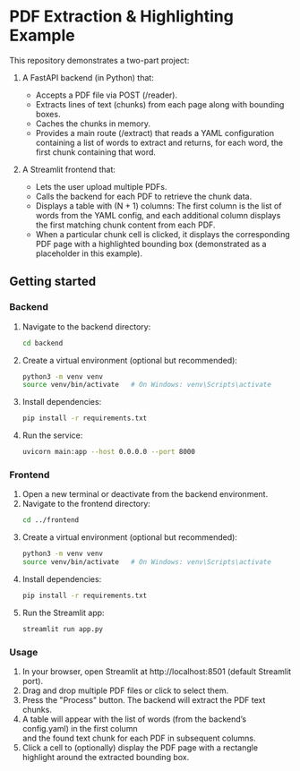 # PDF Extraction & Highlighting Example

This repository demonstrates a two-part project:

1. A FastAPI backend (in Python) that:
   - Accepts a PDF file via POST (/reader).
   - Extracts lines of text (chunks) from each page along with bounding boxes.
   - Caches the chunks in memory.
   - Provides a main route (/extract) that reads a YAML configuration containing 
     a list of words to extract and returns, for each word, the first chunk containing that word.

2. A Streamlit frontend that:
   - Lets the user upload multiple PDFs.
   - Calls the backend for each PDF to retrieve the chunk data.
   - Displays a table with (N + 1) columns: The first column is the list of words 
     from the YAML config, and each additional column displays the first matching chunk 
     content from each PDF.
   - When a particular chunk cell is clicked, it displays the corresponding PDF page 
     with a highlighted bounding box (demonstrated as a placeholder in this example).

## Getting started

### Backend
1. Navigate to the backend directory:
   ```bash
   cd backend
   ```
2. Create a virtual environment (optional but recommended):
   ```bash
   python3 -m venv venv
   source venv/bin/activate   # On Windows: venv\Scripts\activate
   ```
3. Install dependencies:
   ```bash
   pip install -r requirements.txt
   ```
4. Run the service:
   ```bash
   uvicorn main:app --host 0.0.0.0 --port 8000
   ```

### Frontend
1. Open a new terminal or deactivate from the backend environment.  
2. Navigate to the frontend directory:
   ```bash
   cd ../frontend
   ```
3. Create a virtual environment (optional but recommended):
   ```bash
   python3 -m venv venv
   source venv/bin/activate   # On Windows: venv\Scripts\activate
   ```
4. Install dependencies:
   ```bash
   pip install -r requirements.txt
   ```
5. Run the Streamlit app:
   ```bash
   streamlit run app.py
   ```

### Usage
1. In your browser, open Streamlit at http://localhost:8501 (default Streamlit port).  
2. Drag and drop multiple PDF files or click to select them.  
3. Press the "Process" button. The backend will extract the PDF text chunks.  
4. A table will appear with the list of words (from the backend’s config.yaml) in the first column  
   and the found text chunk for each PDF in subsequent columns.  
5. Click a cell to (optionally) display the PDF page with a rectangle highlight around the extracted bounding box.
